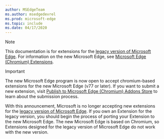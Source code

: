 ```yaml
---
author: MSEdgeTeam
ms.author: msedgedevrel
ms.prod: microsoft-edge
ms.topic: include
ms.date: 04/17/2020
---
```

> [!NOTE]
> This documentation is for extensions for the [legacy version of Microsoft Edge][MicrosoftSupportEdgeLegacy]. For information on the new Microsoft Edge, see [Microsoft Edge (Chromium) Extensions][MicrosoftEdgeExtensionsChromiumIndex].

> [!IMPORTANT]
> The new Microsoft Edge program is now open to accept chromium-based extensions for the new Microsoft Edge \(v77 or later\). If you want to submit a new extension, visit [Publish to Microsoft Edge (Chromium) Addons Store][ExtensionsChromiumPublish] to learn about the submission process.  
> 
> With this announcement, Microsoft is no longer accepting new extensions for the [legacy version of Microsoft Edge][MicrosoftSupportEdgeLegacy]. If you own an Extension for the legacy version, you should begin the process of porting your Extension to the new Microsoft Edge.  The new Microsoft Edge is based on Chromium, so Extensions designed for the legacy version of Microsoft Edge do not work with the new version.  
> 

<!-- image links -->  

<!-- links -->  

[MicrosoftEdgeExtensionsChromiumIndex]: /microsoft-edge/extensions-chromium/index "Microsoft Edge (Chromium) Extensions"
[ExtensionsChromiumPublish]: /microsoft-edge/extensions-chromium/publish/publish-extension "Publish An Extension"  

[MicrosoftSupportEdgeLegacy]: https://support.microsoft.com/help/4533505/what-is-microsoft-edge-legacy "What is Microsoft Edge Legacy? | Microsoft Support"  
